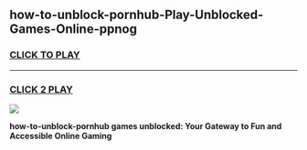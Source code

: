 
## how-to-unblock-pornhub-Play-Unblocked-Games-Online-ppnog
<h3>
<a href="https://premium76.site?title=how-to-unblock-pornhub&ref=25A">CLICK TO PLAY</a></h3>
<hr>

<h3>
<a href="https://premium76.site?title=how-to-unblock-pornhub&ref=25A">CLICK 2 PLAY</a>
  
</h3>

<a href="https://premium76.site?title=how-to-unblock-pornhub&ref=25A"><img src="https://clearcache.store/games.png"></a>


**how-to-unblock-pornhub games unblocked: Your Gateway to Fun and Accessible Online Gaming**
